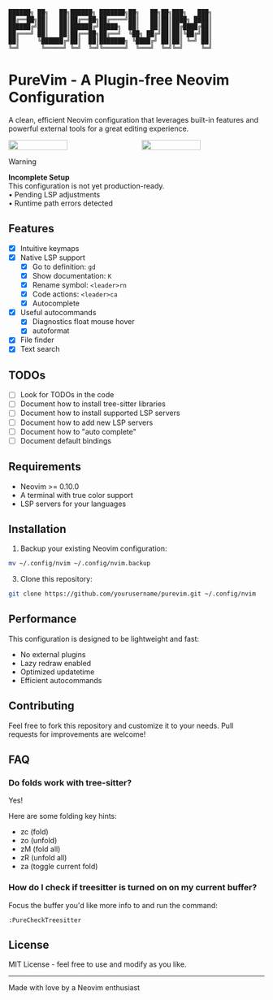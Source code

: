 ```ascii
██████╗ ██╗   ██╗██████╗ ███████╗██╗   ██╗██╗███╗   ███╗
██╔══██╗██║   ██║██╔══██╗██╔════╝██║   ██║██║████╗ ████║
██████╔╝██║   ██║██████╔╝█████╗  ██║   ██║██║██╔████╔██║
██╔═══╝ ██║   ██║██╔══██╗██╔══╝  ╚██╗ ██╔╝██║██║╚██╔╝██║
██║     ╚██████╔╝██║  ██║███████╗ ╚████╔╝ ██║██║ ╚═╝ ██║
╚═╝      ╚═════╝ ╚═╝  ╚═╝╚══════╝  ╚═══╝  ╚═╝╚═╝     ╚═╝
```

# PureVim - A Plugin-free Neovim Configuration

A clean, efficient Neovim configuration that leverages built-in features and powerful external tools for a great editing experience.

<div style="display: flex; justify-content: space-between;">
  <img src="https://github.com/user-attachments/assets/754119f0-42fa-4dcc-ade0-45e5eb4ac7ca" style="width: 48%;"/>
  <img src="https://github.com/user-attachments/assets/838a282a-6df9-4f10-b998-58c80ab433b3" style="width: 48%;"/>
</div>

> [!WARNING]  
> **Incomplete Setup**  
> This configuration is not yet production-ready.  
> • Pending LSP adjustments  
> • Runtime path errors detected

## Features

- [x] Intuitive keymaps
- [x] Native LSP support
  - [x] Go to definition: `gd`
  - [x] Show documentation: `K`
  - [x] Rename symbol: `<leader>rn`
  - [x] Code actions: `<leader>ca`
  - [x] Autocomplete
- [x] Useful autocommands
  - [x] Diagnostics float mouse hover
  - [x] autoformat
- [x] File finder
- [x] Text search

## TODOs
- [ ] Look for TODOs in the code
- [ ] Document how to install tree-sitter libraries
- [ ] Document how to install supported LSP servers
- [ ] Document how to add new LSP servers
- [ ] Document how to "auto complete"
- [ ] Document default bindings

## Requirements

- Neovim >= 0.10.0
- A terminal with true color support
- LSP servers for your languages

## Installation

1. Backup your existing Neovim configuration:

```bash
mv ~/.config/nvim ~/.config/nvim.backup
```

3. Clone this repository:

```bash
git clone https://github.com/yourusername/purevim.git ~/.config/nvim
```

## Performance

This configuration is designed to be lightweight and fast:

- No external plugins
- Lazy redraw enabled
- Optimized updatetime
- Efficient autocommands

## Contributing

Feel free to fork this repository and customize it to your needs. Pull requests for improvements are welcome!

## FAQ

### Do folds work with tree-sitter?
Yes!

Here are some folding key hints:
- zc (fold)
- zo (unfold)
- zM (fold all)
- zR (unfold all)
- za (toggle current fold)

### How do I check if treesitter is turned on on my current buffer?

Focus the buffer you'd like more info to and run the command:

```
:PureCheckTreesitter
```


## License

MIT License - feel free to use and modify as you like.

---

Made with love by a Neovim enthusiast
